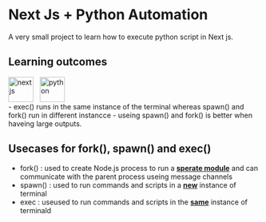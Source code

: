 # Next Js + Python Automation

A very small project to learn how to execute python script in Next js.

## Learning outcomes

<img align="left" alt="next js" width="50px" style="padding-right:10px;" src="https://www.svgrepo.com/show/354113/nextjs-icon.svg" />
<img align="left" alt="python" width="50px" style="padding-right:10px;" src="https://upload.wikimedia.org/wikipedia/commons/thumb/c/c3/Python-logo-notext.svg/1869px-Python-logo-notext.svg.png" />

<br/>
<br/>
<br/>
-   exec() runs in the same instance of the terminal whereas spawn() and fork() run in different instancce
-   useing spawn() and fork() is better when haveing large outputs.

## Usecases for fork(), spawn() and exec()

-   fork() : used to create Node.js process to run a <ins>**sperate module**</ins> and can communicate with the parent process useing message channels
-   spawn() : used to run commands and scripts in a <ins>**new**</ins> instance of terminal
-   exec : useused to run commands and scripts in the <ins>**same**</ins> instance of terminald
